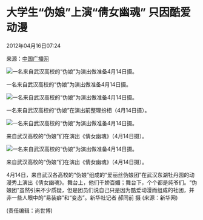 # 大学生“伪娘”上演“倩女幽魂” 只因酷爱动漫

2012年04月16日07:24

来源：[中国广播网](https://www.cnr.cn/picture/2012tppd/sy/201204/t20120416_509451012.shtml)

![一名来自武汉高校的“伪娘”为演出做准备4月14日摄。](https://photocdn.sohu.com/20120416/Img340649101.jpg)

一名来自武汉高校的“伪娘”为演出做准备4月14日摄。

![一名来自武汉高校的“伪娘”为演出做准备4月14日摄。](https://photocdn.sohu.com/20120416/Img340649102.jpg)

一名来自武汉高校的“伪娘”在演出前整理扮相（4月14日摄）。

![一名来自武汉高校的“伪娘”为演出做准备4月14日摄。](https://photocdn.sohu.com/20120416/Img340649103.jpg)

来自武汉高校的“伪娘”们在演出《倩女幽魂》（4月14日摄）。

![一名来自武汉高校的“伪娘”为演出做准备4月14日摄。](https://photocdn.sohu.com/20120416/Img340649104.jpg)

来自武汉高校的“伪娘”们在演出《倩女幽魂》（4月14日摄）。

4月14日，来自武汉各高校的“伪娘”组成的“爱丽丝伪娘团”在武汉东湖牡丹园的动漫秀上演出《倩女幽魂》。舞台上，他们千娇百媚；舞台下，个个都是纯爷们。“伪娘团”虽然引来不少质疑，但是团员们说自己只是因为酷爱动漫而组成的社团，并非一些人眼中的“易装癖”和“变态”。新华社记者 郝同前 摄 (来源：新华网)

(责任编辑：尚世博)